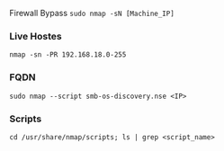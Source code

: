 Firewall Bypass ```sudo nmap -sN [Machine_IP]```


### Live Hostes
```nmap -sn -PR 192.168.18.0-255```

### FQDN
```sudo nmap --script smb-os-discovery.nse <IP>```


### Scripts
```cd /usr/share/nmap/scripts; ls | grep <script_name>```
